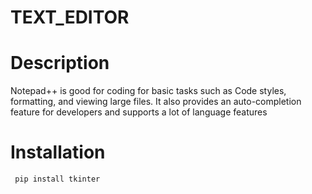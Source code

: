 # TEXT_EDITOR

# Description
Notepad++ is good for coding for basic tasks such as Code styles, formatting, and viewing large files. It also provides an auto-completion feature for developers and supports a lot of language features<br>

# Installation
```bash
 pip install tkinter
```

